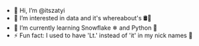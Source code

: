 - 👋 Hi, I’m @itszatyi
- 👀 I’m interested in data and it's whereabout's 🛢🚢
- 🌱 I’m currently learning Snowflake ❄ and Python 🐍
- ⚡ Fun fact: I used to have 'Lt.' instead of 'it' in my nick names 🚀
<!---
itszatyi/itszatyi is a ✨ special ✨ repository because its `README.md` (this file) appears on your GitHub profile.
You can click the Preview link to take a look at your changes.
--->
